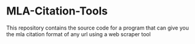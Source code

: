 # MLA-Citation-Tools
This repository contains the source code for a program that can give you the mla citation format of any url using a web scraper tool 
